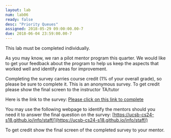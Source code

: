 ```yaml
---
layout: lab
num: lab06
ready: false
desc: "Priority Queues"
assigned: 2018-05-29 09:00:00.00-7
due: 2018-06-04 23:59:00.00-7
---
```

<div markdown="1">


This lab must be completed individually.

As you may know, we ran a pilot mentor program this quarter.
We would like to get your feedback about the program to help us keep the aspects that worked well and identify areas for improvement.

Completing the survey carries course credit (1% of your overall grade), so please be sure to complete it. This is an anonymous survey. To get credit please show the final screen  to the instructor TA/tutor

Here is the link to the survey:
[Please click on this link to complete](https://goo.gl/forms/eIlG8dsXjWbjsAF23)

You may use the following webpage to identify the mentors should you need it to answer the final question on the survey:
[https://ucsb-cs24-s18.github.io/info/staff/](https://ucsb-cs24-s18.github.io/info/staff/)

To get credit show the final screen of the completed survey to your mentor.

</div>
